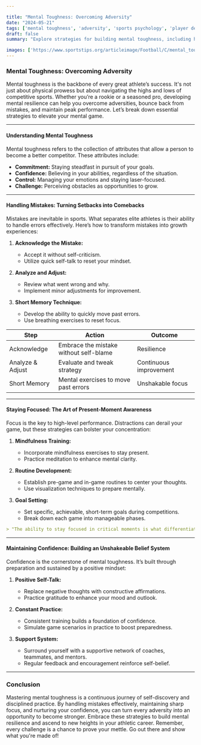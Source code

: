 ```yaml
---

title: "Mental Toughness: Overcoming Adversity"
date: "2024-05-21"
tags: ['mental toughness', 'adversity', 'sports psychology', 'player development', 'coaching', 'confidence', 'focus', 'mistake management', 'resilience']
draft: false
summary: "Explore strategies for building mental toughness, including handling mistakes, staying focused, and maintaining confidence."

images: ['https://www.sportstips.org/articleimage/Football/C/mental_toughness_overcoming_adversity.webp']
---
```


### Mental Toughness: Overcoming Adversity

Mental toughness is the backbone of every great athlete’s success. It's not just about physical prowess but about navigating the highs and lows of competitive sports. Whether you’re a rookie or a seasoned pro, developing mental resilience can help you overcome adversities, bounce back from mistakes, and maintain peak performance. Let’s break down essential strategies to elevate your mental game.

---

#### Understanding Mental Toughness

Mental toughness refers to the collection of attributes that allow a person to become a better competitor. These attributes include:

- **Commitment:** Staying steadfast in pursuit of your goals.
- **Confidence:** Believing in your abilities, regardless of the situation.
- **Control:** Managing your emotions and staying laser-focused.
- **Challenge:** Perceiving obstacles as opportunities to grow. 

---

#### Handling Mistakes: Turning Setbacks into Comebacks

Mistakes are inevitable in sports. What separates elite athletes is their ability to handle errors effectively. Here’s how to transform mistakes into growth experiences:

1. **Acknowledge the Mistake:**
   - Accept it without self-criticism.
   - Utilize quick self-talk to reset your mindset.

2. **Analyze and Adjust:**
   - Review what went wrong and why.
   - Implement minor adjustments for improvement.

3. **Short Memory Technique:**
   - Develop the ability to quickly move past errors.
   - Use breathing exercises to reset focus.

| **Step**          | **Action**                                  | **Outcome**                         |
|-------------------|---------------------------------------------|------------------------------------|
| Acknowledge       | Embrace the mistake without self-blame      | Resilience                         |
| Analyze & Adjust  | Evaluate and tweak strategy                 | Continuous improvement             |
| Short Memory      | Mental exercises to move past errors        | Unshakable focus                   |

---

#### Staying Focused: The Art of Present-Moment Awareness

Focus is the key to high-level performance. Distractions can derail your game, but these strategies can bolster your concentration:

1. **Mindfulness Training:**
   - Incorporate mindfulness exercises to stay present.
   - Practice meditation to enhance mental clarity.

2. **Routine Development:**
   - Establish pre-game and in-game routines to center your thoughts.
   - Use visualization techniques to prepare mentally.

3. **Goal Setting:**
   - Set specific, achievable, short-term goals during competitions.
   - Break down each game into manageable phases.

```markdown
> "The ability to stay focused in critical moments is what differentiates champions from the rest."
```

---

#### Maintaining Confidence: Building an Unshakeable Belief System

Confidence is the cornerstone of mental toughness. It’s built through preparation and sustained by a positive mindset:

1. **Positive Self-Talk:**
   - Replace negative thoughts with constructive affirmations.
   - Practice gratitude to enhance your mood and outlook.

2. **Constant Practice:**
   - Consistent training builds a foundation of confidence.
   - Simulate game scenarios in practice to boost preparedness.

3. **Support System:**
   - Surround yourself with a supportive network of coaches, teammates, and mentors.
   - Regular feedback and encouragement reinforce self-belief.

---

### Conclusion

Mastering mental toughness is a continuous journey of self-discovery and disciplined practice. By handling mistakes effectively, maintaining sharp focus, and nurturing your confidence, you can turn every adversity into an opportunity to become stronger. Embrace these strategies to build mental resilience and ascend to new heights in your athletic career. Remember, every challenge is a chance to prove your mettle. Go out there and show what you're made of!